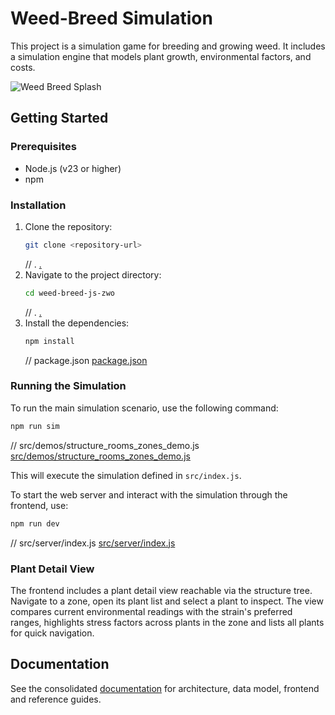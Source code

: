 # Weed-Breed Simulation

This project is a simulation game for breeding and growing weed. It includes a simulation engine that models plant growth, environmental factors, and costs.

![Weed Breed Splash](images/weed-breed-splash.png?raw=true "Weed Breed Splash")

## Getting Started

### Prerequisites

* Node.js (v23 or higher)
* npm

### Installation

1. Clone the repository:
    ```sh
    git clone <repository-url>
    ```
    // .
    [.](.)
2. Navigate to the project directory:
    ```sh
    cd weed-breed-js-zwo
    ```
    // .
    [.](.)
3. Install the dependencies:
    ```sh
    npm install
    ```
    // package.json
    [package.json](package.json)

### Running the Simulation

To run the main simulation scenario, use the following command:

```sh
npm run sim
```
// src/demos/structure_rooms_zones_demo.js
[src/demos/structure_rooms_zones_demo.js](src/demos/structure_rooms_zones_demo.js)

This will execute the simulation defined in `src/index.js`.

To start the web server and interact with the simulation through the frontend, use:

```sh
npm run dev
```
// src/server/index.js
[src/server/index.js](src/server/index.js)

### Plant Detail View

The frontend includes a plant detail view reachable via the structure tree. Navigate to a zone, open its plant list and select a plant to inspect. The view compares current environmental readings with the strain's preferred ranges, highlights stress factors across plants in the zone and lists all plants for quick navigation.

## Documentation

See the consolidated [documentation](docs/README.md) for architecture, data model, frontend and reference guides.
